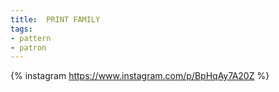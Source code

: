 ```yaml
---
title:  PRINT FAMILY
tags:
- pattern
- patron
---
```

{% instagram https://www.instagram.com/p/BpHqAy7A20Z %}
